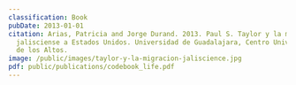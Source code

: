 ```yaml
---
classification: Book
pubDate: 2013-01-01
citation: Arias, Patricia and Jorge Durand. 2013. Paul S. Taylor y la migración
  jalisciense a Estados Unidos. Universidad de Guadalajara, Centro Universitario
  de los Altos.
image: /public/images/taylor-y-la-migracion-jaliscience.jpg
pdf: public/publications/codebook_life.pdf
---
```

